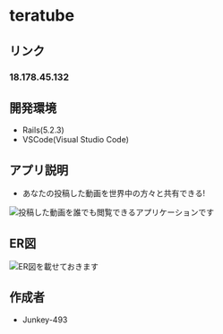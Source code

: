 # teratube

## リンク

### 18.178.45.132

## 開発環境

* Rails(5.2.3)
* VSCode(Visual Studio Code)

## アプリ説明

* あなたの投稿した動画を世界中の方々と共有できる!

![投稿した動画を誰でも閲覧できるアプリケーションです](https://user-images.githubusercontent.com/56882148/72724866-d7023c00-3bc7-11ea-9d7d-750c9d8ef527.gif)

## ER図

![ER図を載せておきます](https://user-images.githubusercontent.com/56882148/72722672-3cebc500-3bc2-11ea-9946-e7d216adbc3c.jpg)

## 作成者
* Junkey-493
